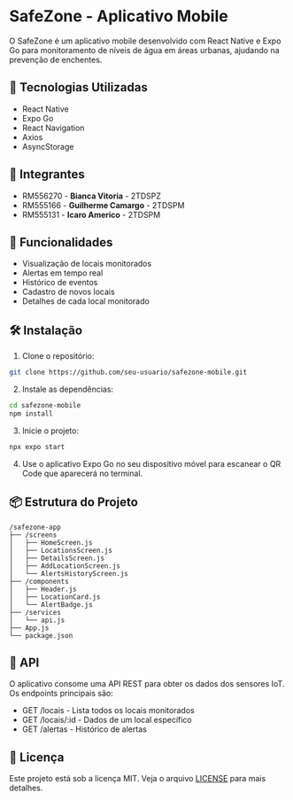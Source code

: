 # SafeZone - Aplicativo Mobile

O SafeZone é um aplicativo mobile desenvolvido com React Native e Expo Go para monitoramento de níveis de água em áreas urbanas, ajudando na prevenção de enchentes.

## 🚀 Tecnologias Utilizadas

- React Native
- Expo Go
- React Navigation
- Axios
- AsyncStorage

## 👥 Integrantes

- RM556270 - **Bianca Vitoria** - 2TDSPZ  
- RM555166 - **Guilherme Camargo** - 2TDSPM  
- RM555131 - **Icaro Americo** - 2TDSPM

## 📱 Funcionalidades

- Visualização de locais monitorados
- Alertas em tempo real
- Histórico de eventos
- Cadastro de novos locais
- Detalhes de cada local monitorado

## 🛠️ Instalação

1. Clone o repositório:
```bash
git clone https://github.com/seu-usuario/safezone-mobile.git
```

2. Instale as dependências:
```bash
cd safezone-mobile
npm install
```

3. Inicie o projeto:
```bash
npx expo start
```

4. Use o aplicativo Expo Go no seu dispositivo móvel para escanear o QR Code que aparecerá no terminal.

## 📦 Estrutura do Projeto

```
/safezone-app
├── /screens
│   ├── HomeScreen.js
│   ├── LocationsScreen.js
│   ├── DetailsScreen.js
│   ├── AddLocationScreen.js
│   └── AlertsHistoryScreen.js
├── /components
│   ├── Header.js
│   ├── LocationCard.js
│   └── AlertBadge.js
├── /services
│   └── api.js
├── App.js
└── package.json
```

## 🔗 API

O aplicativo consome uma API REST para obter os dados dos sensores IoT. Os endpoints principais são:

- GET /locais - Lista todos os locais monitorados
- GET /locais/:id - Dados de um local específico
- GET /alertas - Histórico de alertas

## 📝 Licença

Este projeto está sob a licença MIT. Veja o arquivo [LICENSE](LICENSE) para mais detalhes. 
